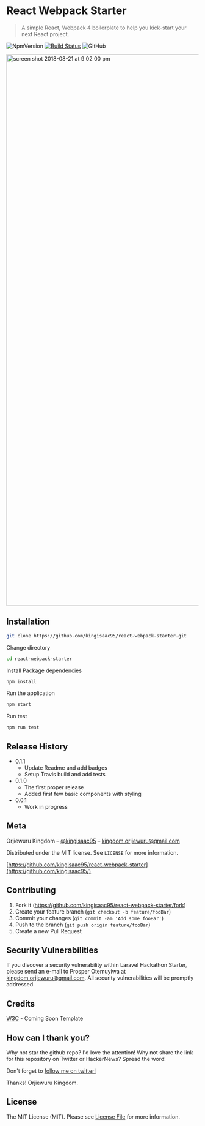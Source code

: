 # React Webpack Starter

> A simple React, Webpack 4 boilerplate to help you kick-start your next React project.

![NpmVersion](https://img.shields.io/npm/v/npm.svg)
[![Build Status](https://travis-ci.org/kingisaac95/react-webpack-starter.svg?branch=feature%2Fdevelop)](https://travis-ci.org/kingisaac95/react-webpack-starter)
![GitHub](https://img.shields.io/github/license/mashape/apistatus.svg)

<img width="1440" alt="screen shot 2018-08-21 at 9 02 00 pm" src="https://user-images.githubusercontent.com/26261917/44426324-42d11700-a586-11e8-8e05-8d09bafb9f84.png">

## Installation

```sh
git clone https://github.com/kingisaac95/react-webpack-starter.git
```

Change directory

```sh
cd react-webpack-starter
```

Install Package dependencies

```sh
npm install
```

Run the application

```sh
npm start
```

Run test

```sh
npm run test
```

## Release History

* 0.1.1
  * Update Readme and add badges
  * Setup Travis build and add tests
* 0.1.0
  * The first proper release
  * Added first few basic components with styling
* 0.0.1
  * Work in progress

## Meta

Orjiewuru Kingdom – [@kingisaac95](https://twitter.com/kingisaac95) – kingdom.orjiewuru@gmail.com

Distributed under the MIT license. See ``LICENSE`` for more information.

[https://github.com/kingisaac95/react-webpack-starter](https://github.com/kingisaac95/)

## Contributing

1. Fork it (<https://github.com/kingisaac95/react-webpack-starter/fork>)
2. Create your feature branch (`git checkout -b feature/fooBar`)
3. Commit your changes (`git commit -am 'Add some fooBar'`)
4. Push to the branch (`git push origin feature/fooBar`)
5. Create a new Pull Request

## Security Vulnerabilities

If you discover a security vulnerability within Laravel Hackathon Starter, please send an e-mail to Prosper Otemuyiwa at kingdom.orjiewuru@gmail.com. All security vulnerabilities will be promptly addressed.

## Credits

[W3C](https://www.w3schools.com/w3css/tryw3css_templates_coming_soon.htm) - Coming Soon Template

## How can I thank you?

Why not star the github repo? I'd love the attention! Why not share the link for this repository on Twitter or HackerNews? Spread the word!

Don't forget to [follow me on twitter!](https://twitter.com/kingisaac95)

Thanks! Orjiewuru Kingdom.

## License

The MIT License (MIT). Please see [License File](https://github.com/kingisaac95/react-webpack-starter/blob/master/LICENSE) for more information.
